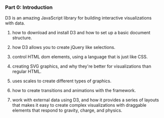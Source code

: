 ### Part 0: Introduction 

D3 is an amazing JavaScript library for building interactive visualizations with data. 

1. how to download and install D3 and how to set up a basic document structure. 

2. how D3 allows you to create jQuery like selections. 

3. control HTML dom elements, using a language that is just like CSS.

4. creating SVG graphics, and why they're better for visualizations than regular HTML. 

5. uses scales to create different types of graphics. 

6. how to create transitions and animations with the framework. 

7. work with external data using D3, and how it provides a series of layouts that makes it easy to create complex visualizations with draggable elements that respond to gravity, charge, and physics.